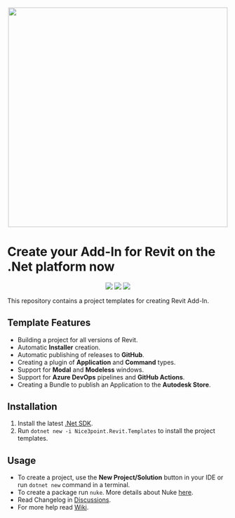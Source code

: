 <h3 align="center"><img src="https://i.imgur.com/v34P0ro.png" width="500px"></h3>

# Create your Add-In for Revit on the .Net platform now

<p align="center">
  <a href="https://www.nuget.org/packages/Nice3point.Revit.Templates"><img src="https://img.shields.io/nuget/v/Nice3point.Revit.Templates?style=for-the-badge"></a>
  <a href="https://www.nuget.org/packages/Nice3point.Revit.Templates"><img src="https://img.shields.io/nuget/dt/Nice3point.Revit.Templates?style=for-the-badge"></a>
  <a href="https://github.com/Nice3point/RevitTemplate/commits/main"><img src="https://img.shields.io/github/last-commit/Nice3point/RevitTemplate?style=for-the-badge"></a>
</p>
This repository contains a project templates for creating Revit Add-In.

## Template Features

- Building a project for all versions of Revit.
- Automatic **Installer** creation.
- Automatic publishing of releases to **GitHub**.
- Creating a plugin of **Application** and **Command** types.
- Support for **Modal** and **Modeless** windows.
- Support for **Azure DevOps** pipelines and **GitHub Actions**.
- Creating a Bundle to publish an Application to the **Autodesk Store**.

## Installation

1. Install the latest [.Net SDK](https://dotnet.microsoft.com/download).
1. Run `dotnet new -i Nice3point.Revit.Templates` to install the project templates.

## Usage

- To create a project, use the **New Project/Solution** button in your IDE or run `dotnet new` command in a terminal.
- To create a package run `nuke`. More details about Nuke [here](https://github.com/nuke-build/nuke).
- Read Changelog in [Discussions](https://github.com/Nice3point/RevitTemplates/discussions/categories/announcements).
- For more help read [Wiki](https://github.com/Nice3point/RevitTemplates/wiki).
